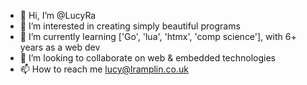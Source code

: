 - 👋 Hi, I’m @LucyRa
- 👀 I’m interested in creating simply beautiful programs
- 🌱 I’m currently learning ['Go', 'lua', 'htmx', 'comp science'], with 6+ years as a web dev
- 💞️ I’m looking to collaborate on web & embedded technologies
- 📫 How to reach me lucy@lramplin.co.uk

<!---
LucyRa/LucyRa is a ✨ special ✨ repository because its `README.md` (this file) appears on your GitHub profile.
You can click the Preview link to take a look at your changes.
--->
